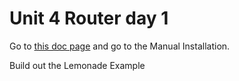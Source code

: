 # Unit 4 Router day 1

Go to [this doc page](https://docs.expo.dev/router/installation/) and go to the Manual Installation. 

Build out the Lemonade Example

